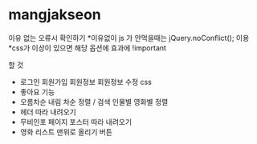 # mangjakseon


이유 없는 오류시 확인하기 
*이유없이 js 가 안먹을때는 jQuery.noConflict(); 이용
*css가 이상이 있으면 해당 옵션에 효과에 !important

할 것

* 로그인 회원가입 회원정보 회원정보 수정 css
* 좋아요 기능
* 오름차순 내림 차순 정렬 / 검색 인물별 영화별 정렬
* 헤더 따라 내려오기
* 무비인포 페이지 포스터 따라 내려오기
* 영화 리스트 맨위로 올리기 버튼